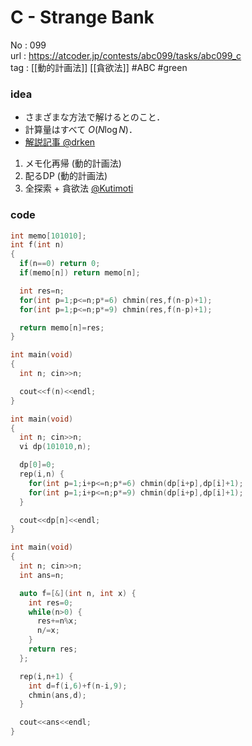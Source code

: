 # C - Strange Bank

No	: 099  
url	: https://atcoder.jp/contests/abc099/tasks/abc099_c  
tag	: [[動的計画法]] [[貪欲法]] #ABC #green

### idea
- さまざまな方法で解けるとのこと．
- 計算量はすべて $O(N \log N)$．
- [解説記事 @drken](https://qiita.com/drken/items/ace3142967c4f01d42e9)
1. メモ化再帰 (動的計画法)
2. 配るDP (動的計画法)
3. 全探索 + 貪欲法 [@Kutimoti](https://kutimoti.hatenablog.com/entry/2018/06/10/232718)

### code
```cpp
int memo[101010];
int	f(int n)
{
  if(n==0) return 0;
  if(memo[n]) return memo[n];

  int res=n;
  for(int p=1;p<=n;p*=6) chmin(res,f(n-p)+1);
  for(int p=1;p<=n;p*=9) chmin(res,f(n-p)+1);

  return memo[n]=res;
}

int	main(void)
{
  int n; cin>>n;

  cout<<f(n)<<endl;
}
```

```cpp
int	main(void)
{
  int n; cin>>n;
  vi dp(101010,n);

  dp[0]=0;
  rep(i,n) {
    for(int p=1;i+p<=n;p*=6) chmin(dp[i+p],dp[i]+1);
    for(int p=1;i+p<=n;p*=9) chmin(dp[i+p],dp[i]+1);
  }

  cout<<dp[n]<<endl;
}
```

```cpp
int	main(void)
{
  int n; cin>>n;
  int ans=n;

  auto f=[&](int n, int x) {
    int res=0;
    while(n>0) {
      res+=n%x;
      n/=x;
    }
    return res;
  };

  rep(i,n+1) {
    int d=f(i,6)+f(n-i,9);
    chmin(ans,d);
  }

  cout<<ans<<endl;
}
```